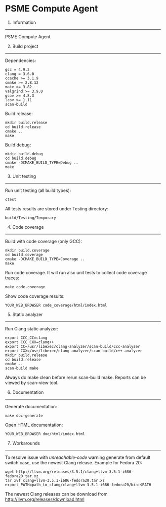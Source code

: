 PSME Compute Agent
====================

1. Information
--------------

PSME Compute Agent

2. Build project
----------------

Dependencies:

    gcc = 4.9.2
    clang = 3.6.0
    ccache >= 3.1.9
    cmake >= 2.8.12
    make >= 3.82
    valgrind >= 3.9.0
    gcov >= 4.8.3
    lcov >= 1.11
    scan-build

Build release:

    mkdir build.release
    cd build.release
    cmake ..
    make

Build debug:

    mkdir build.debug
    cd build.debug
    cmake -DCMAKE_BUILD_TYPE=Debug ..
    make

3. Unit testing
---------------

Run unit testing (all build types):

    ctest

All tests results are stored under Testing directory:

    build/Testing/Temporary

4. Code coverage
----------------

Build with code coverage (only GCC):

    mkdir build.coverage
    cd build.coverage
    cmake -DCMAKE_BUILD_TYPE=Coverage ..
    make

Run code coverage. It will run also unit tests to collect code coverage traces:

    make code-coverage

Show code coverage results:

    YOUR_WEB_BROWSER code_coverage/html/index.html

5. Static analyzer
------------------

Run Clang static analyzer:

    export CCC_CC=clang
    export CCC_CXX=clang++
    export CC=/usr/libexec/clang-analyzer/scan-build/ccc-analyzer
    export CXX=/usr/libexec/clang-analyzer/scan-build/c++-analyzer
    mkdir build.release
    cd build.release
    cmake ..
    scan-build make

Always do make clean before rerun scan-build make. Reports can be viewed by
scan-view tool.

6. Documentation
----------------

Generate documentation:

    make doc-generate

Open HTML documentation:

    YOUR_WEB_BROWSER doc/html/index.html

7. Workarounds
--------------

To resolve issue with *unreachable-code* warning generate from default
switch case, use the newest Clang release. Example for Fedora 20:

    wget http://llvm.org/releases/3.5.1/clang+llvm-3.5.1-i686-fedora20.tar.xz
    tar xvf clang+llvm-3.5.1-i686-fedora20.tar.xz
    export PATH=path_to_clang/clang+llvm-3.5.1-i686-fedora20/bin:$PATH

The newest Clang releases can be download from http://llvm.org/releases/download.html
